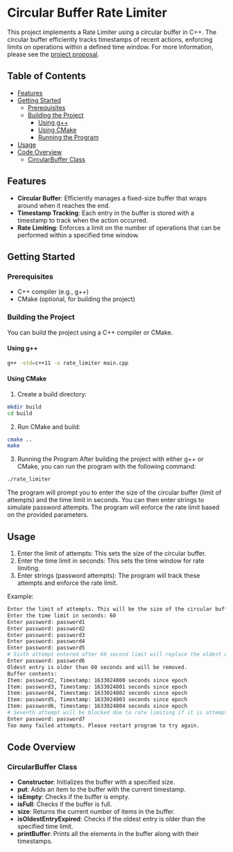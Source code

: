 # Circular Buffer Rate Limiter

This project implements a Rate Limiter using a circular buffer in C++. The circular buffer efficiently tracks timestamps of recent actions, enforcing limits on operations within a defined time window. For more information, please see the [project proposal](project-proposal.md).

## Table of Contents

- [Features](#features)
- [Getting Started](#getting-started)
  - [Prerequisites](#prerequisites)
  - [Building the Project](#building-the-project)
    - [Using g++](#using-g)
    - [Using CMake](#using-cmake)
    - [Running the Program](#running-the-program)
- [Usage](#usage)
- [Code Overview](#code-overview)
  - [CircularBuffer Class](#circularbuffer-class)

## Features

- **Circular Buffer**: Efficiently manages a fixed-size buffer that wraps around when it reaches the end.
- **Timestamp Tracking**: Each entry in the buffer is stored with a timestamp to track when the action occurred.
- **Rate Limiting**: Enforces a limit on the number of operations that can be performed within a specified time window.

## Getting Started

### Prerequisites

- C++ compiler (e.g., g++)
- CMake (optional, for building the project)

### Building the Project

You can build the project using a C++ compiler or CMake.

#### Using g++

```sh
g++ -std=c++11 -o rate_limiter main.cpp
```

#### Using CMake

1. Create a build directory:

```sh
mkdir build
cd build
```

2. Run CMake and build:

```sh
cmake ..
make
```

3. Running the Program
   After building the project with either g++ or CMake, you can run the program with the following command:

```sh
./rate_limiter
```

The program will prompt you to enter the size of the circular buffer (limit of attempts) and the time limit in seconds. You can then enter strings to simulate password attempts. The program will enforce the rate limit based on the provided parameters.

## Usage

1. Enter the limit of attempts: This sets the size of the circular buffer.
2. Enter the time limit in seconds: This sets the time window for rate limiting.
3. Enter strings (password attempts): The program will track these attempts and enforce the rate limit.

Example:

```sh
Enter the limit of attempts. This will be the size of the circular buffer: 5
Enter the time limit in seconds: 60
Enter password: password1
Enter password: password2
Enter password: password3
Enter password: password4
Enter password: password5
# Sixth attempt entered after 60 second limit will replace the oldest entry.
Enter password: password6
Oldest entry is older than 60 seconds and will be removed.
Buffer contents:
Item: password2, Timestamp: 1633024800 seconds since epoch
Item: password3, Timestamp: 1633024801 seconds since epoch
Item: password4, Timestamp: 1633024802 seconds since epoch
Item: password5, Timestamp: 1633024803 seconds since epoch
Item: password6, Timestamp: 1633024804 seconds since epoch
# Seventh attempt will be blocked due to rate limiting if it is attempted before the 60 second limit.
Enter password: password7
Too many failed attempts. Please restart program to try again.
```

## Code Overview

### CircularBuffer Class

- **Constructor**: Initializes the buffer with a specified size.
- **put**: Adds an item to the buffer with the current timestamp.
- **isEmpty**: Checks if the buffer is empty.
- **isFull**: Checks if the buffer is full.
- **size**: Returns the current number of items in the buffer.
- **isOldestEntryExpired**: Checks if the oldest entry is older than the specified time limit.
- **printBuffer**: Prints all the elements in the buffer along with their timestamps.
